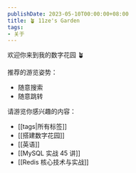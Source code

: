 ```yaml
---
publishDate: 2023-05-10T00:00:00+08:00
title: 🪴 11ze's Garden
tags:
- 关于
---
```


欢迎你来到我的数字花园 🪴

推荐的游览姿势：

  - 随意搜索
  - 随意跳转

请游览你感兴趣的内容：

  - [[tags|所有标签]]
  - [[搭建数字花园]]
  - [[英语]]
  - [[MySQL 实战 45 讲]]
  - [[Redis 核心技术与实战]]
